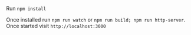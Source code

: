 Run ```npm install```

Once installed run ```npm run watch``` or ```npm run build; npm run http-server```.  Once started visit ```http://localhost:3000```